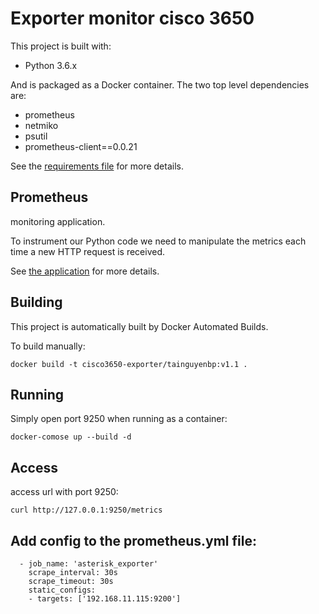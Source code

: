 # Exporter monitor cisco 3650
This project is built with:

- Python 3.6.x

And is packaged as a Docker container. The two top level dependencies are:

- prometheus
- netmiko
- psutil
- prometheus-client==0.0.21

See the [requirements file](./requirements.txt) for more details.

## Prometheus

monitoring application.

To instrument our Python code we need to manipulate the metrics each
time a new HTTP request is received.

See [the application](./app.py) for more details.

## Building

This project is automatically built by Docker Automated Builds.

To build manually:

`docker build -t cisco3650-exporter/tainguyenbp:v1.1 .`

## Running

Simply open port 9250 when running as a container:

`docker-comose up --build -d`

## Access

access url with port 9250:

`curl http://127.0.0.1:9250/metrics`

## Add config to the prometheus.yml file:

```
  - job_name: 'asterisk_exporter'
    scrape_interval: 30s
    scrape_timeout: 30s
    static_configs:
    - targets: ['192.168.11.115:9200']
```

